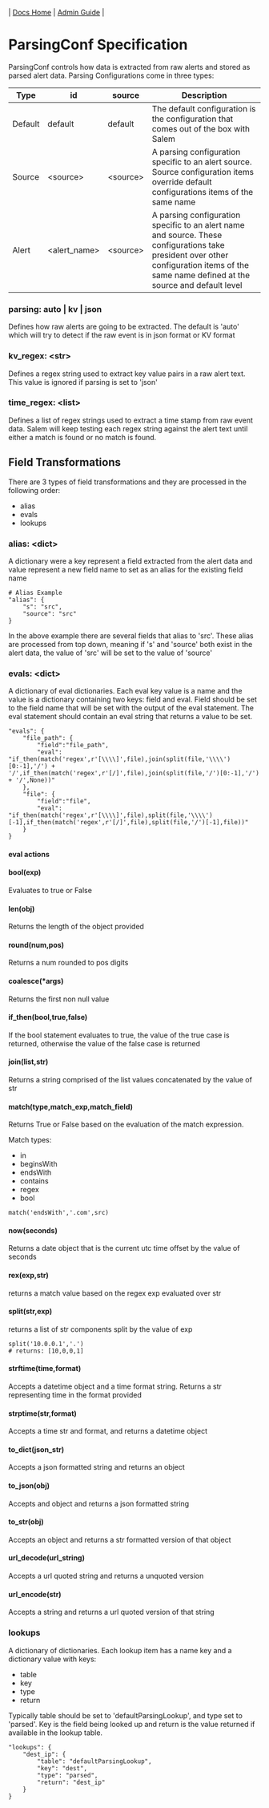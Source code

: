 | [Docs Home](../../index.md) | [Admin Guide](../adminGuide.md) |

# ParsingConf Specification

ParsingConf controls how data is extracted from raw alerts and stored as parsed alert data.  Parsing Configurations come in three types:

| Type | id | source | Description |
| -- | -- | -- | --| 
| Default | default | default | The default configuration is the configuration that comes out of the box with Salem |
| Source | \<source\> | \<source\> | A parsing configuration specific to an alert source.  Source configuration items override default configurations items of the same name |
| Alert | \<alert_name\> |\<source\> | A parsing configuration specific to an alert name and source. These configurations take president over other configuration items of the same name defined at the source and default level |

### parsing: auto | kv | json
Defines how raw alerts are going to be extracted.  The default is 'auto' which will try to detect if the raw event is in json format or KV format

### kv_regex: \<str\>
Defines a regex string used to extract key value pairs in a raw alert text.  This value is ignored if parsing is set to 'json'

### time_regex: \<list\>
Defines a list of regex strings used to extract a time stamp from raw event data.  Salem will keep testing each regex string against the alert text until either a match is found or no match is found.

## Field Transformations
There are 3 types of field transformations and they are processed in the following order:
* alias
* evals
* lookups

### alias: \<dict\>
A dictionary were a key represent a field extracted from the alert data and value represent a new field name to set as an alias for the existing field name

```
# Alias Example
"alias": {
    "s": "src",
    "source": "src"
}
```
In the above example there are several fields that alias to 'src'.  These alias are processed from top down, meaning if 's' and 'source' both exist in the alert data, the value of 'src' will be set to the value of 'source'

### evals: \<dict\>
A dictionary of eval dictionaries.  Each eval key value is a name and the value is a dictionary containing two keys: field and eval.  Field should be set to the field name that will be set with the output of the eval statement.  The eval statement should contain an eval string that returns a value to be set.

```
"evals": {
    "file_path": {
        "field":"file_path",
        "eval": "if_then(match('regex',r'[\\\\]',file),join(split(file,'\\\\')[0:-1],'/') + '/',if_then(match('regex',r'[/]',file),join(split(file,'/')[0:-1],'/') + '/',None))"
    },
    "file": {
        "field":"file",
        "eval": "if_then(match('regex',r'[\\\\]',file),split(file,'\\\\')[-1],if_then(match('regex',r'[/]',file),split(file,'/')[-1],file))"
    }
}
```

#### eval actions
#### bool(exp)
Evaluates to true or False

#### len(obj)
Returns the length of the object provided

#### round(num,pos)
Returns a num rounded to pos digits

#### coalesce(*args)
Returns the first non null value

#### if_then(bool,true,false)
If the bool statement evaluates to true, the value of the true case is returned, otherwise the value of the false case is returned

#### join(list,str)
Returns a string comprised of the list values concatenated by the value of str

#### match(type,match_exp,match_field)
Returns True or False based on the evaluation of the match expression.  

Match types:
* in
* beginsWith
* endsWith
* contains
* regex
* bool

```
match('endsWith','.com',src)
```

#### now(seconds)
Returns a date object that is the current utc time offset by the value of seconds

#### rex(exp,str)
returns a match value based on the regex exp evaluated over str

#### split(str,exp)
returns a list of str components split by the value of exp

```
split('10.0.0.1','.')
# returns: [10,0,0,1]
```

#### strftime(time,format)
Accepts a datetime object and a time format string.  Returns a str representing time in the format provided 

#### strptime(str,format)
Accepts a time str and format, and returns a datetime object

#### to_dict(json_str)
Accepts a json formatted string and returns an object

#### to_json(obj)
Accepts and object and returns a json formatted string

#### to_str(obj)
Accepts an object and returns a str formatted version of that object

#### url_decode(url_string)
Accepts a url quoted string and returns a unquoted version

#### url_encode(str)
Accepts a string and returns a url quoted version of that string

### lookups
A dictionary of dictionaries. Each lookup item has a name key and a dictionary value with keys:
* table
* key
* type
* return

Typically table should be set to 'defaultParsingLookup', and type set to 'parsed'.  Key is the field being looked up and return is the value returned if available in the lookup table.

```
"lookups": {
    "dest_ip": {
        "table": "defaultParsingLookup",
        "key": "dest",
        "type": "parsed",
        "return": "dest_ip"
    }
}
```